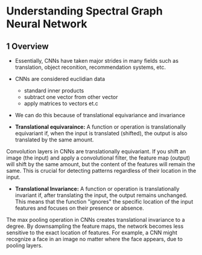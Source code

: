 # Understanding Spectral Graph Neural Network

## 1 Overview

- Essentially, CNNs have taken major strides in many fields  such as translation, object reconition, recommendation systems, etc. 

- CNNs are considered euclidian data
    - standard inner products
    - subtract one vector from other vector
    - apply matrices to vectors et.c

- We can do this because of translational equivariance and invariance

- **Translational equivaraince:** A function or operation is translationally equivariant if, when the input is translated (shifted), the output is also translated by the same amount.

Convolution layers in CNNs are translationally equivariant. If you shift an image (the input) and apply a convolutional filter, the feature map (output) will shift by the same amount, but the content of the features will remain the same. This is crucial for detecting patterns regardless of their location in the input.

- **Translational Invariance:** A function or operation is translationally invariant if, after translating the input, the output remains unchanged. This means that the function "ignores" the specific location of the input features and focuses on their presence or absence.

The max pooling operation in CNNs creates translational invariance to a degree. By downsampling the feature maps, the network becomes less sensitive to the exact location of features. For example, a CNN might recognize a face in an image no matter where the face appears, due to pooling layers.








